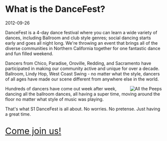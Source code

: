 # What is the DanceFest?
2012-09-26

DanceFest is a 4-day dance festival where you can learn a wide variety of dances, including Ballroom and club style genres; social dancing starts early and goes all night long. We're throwing an event that brings all of the diverse communities in Northern California together for one fantastic dance and fun filled weekend.

Dancers from Chico, Paradise, Oroville, Redding, and Sacramento have participated in making our community active and unique for over a decade.  Ballroom, Lindy Hop, West Coast Swing - no matter what the style, dancers of all ages have made our scene different from anywhere else in the world. 

<img src="/images/articles/what-is-dancefest/back-in-the-dizzle.jpg" style="float: right" title="All the Peeps" />
Hundreds of dancers have come out week after week, dancing all the ballroom dances, all having a super time, moving around the floor no matter what style of music was playing.

<!--
For years, hundreds of dancers have come out week after week to dance to every song in every style of dance.  No matter what style of music is playing, the floor is always full of people having fun.	
-->

That's what S1 DanceFest is all about.  No worries.  No pretense.  Just having a great time.  

<a href="https://dancefest.herokuapp.com/registration" style="font-size: 2em; position: relative; top: 15px">Come join us!</a>